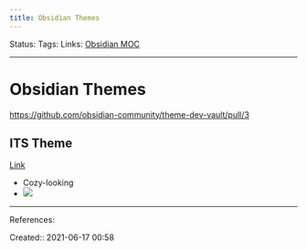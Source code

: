 ```yaml
---
title: Obsidian Themes
---
```

Status:
Tags: 
Links: [Obsidian MOC](out/obsidian-moc.md)
___
# Obsidian Themes
https://github.com/obsidian-community/theme-dev-vault/pull/3
## ITS Theme
[Link](https://github.com/SlRvb/Obsidian--ITS-Theme)
- Cozy-looking
- ![](https://cdn.discordapp.com/attachments/744933215063638183/853482302889918464/QkbyuH0GdJ.png)
___
References:

Created:: 2021-06-17 00:58